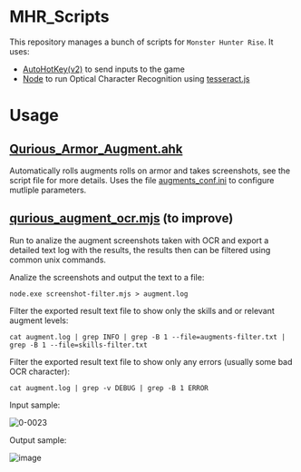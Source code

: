 # MHR_Scripts
This repository manages a bunch of scripts for `Monster Hunter Rise`.
It uses:
- [AutoHotKey(v2)](https://www.autohotkey.com/) to send inputs to the game
- [Node](https://nodejs.org/en) to run Optical Character Recognition using [tesseract.js](https://tesseract.projectnaptha.com/)

# Usage
## [Qurious_Armor_Augment.ahk](https://github.com/Serthys/MHR_Scripts/blob/main/Qurious_Armor_Augment.ahk)
Automatically rolls augments rolls on armor and takes screenshots, see the script file for more details. Uses the file [augments_conf.ini](https://github.com/Serthys/MHR_Scripts/blob/main/augments_conf.ini) to configure mutliple parameters.

## [qurious_augment_ocr.mjs](https://github.com/Serthys/MHR_Scripts/blob/main/qurious_augment_ocr.mjs) (to improve)
Run to analize the augment screenshots taken with OCR and export a detailed text log with the results, the results then can be filtered using common unix commands.

Analize the screenshots and output the text to a file:
```
node.exe screenshot-filter.mjs > augment.log
```
Filter the exported result text file to show only the skills and or relevant augment levels:
```
cat augment.log | grep INFO | grep -B 1 --file=augments-filter.txt | grep -B 1 --file=skills-filter.txt
```
Filter the exported result text file to show only any errors (usually some bad OCR character):
```
cat augment.log | grep -v DEBUG | grep -B 1 ERROR
```
Input sample:

![0-0023](https://github.com/Serthys/MHR_Scripts/assets/13573099/b730cd2f-5c92-4052-9035-143b7e710ff0)

Output sample:
 
![image](https://github.com/Serthys/MHR_Scripts/assets/13573099/9d89273a-c7e4-4c81-9d24-b1e5df9325a5)
